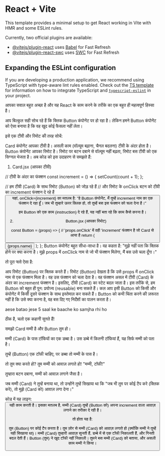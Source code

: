 # React + Vite

This template provides a minimal setup to get React working in Vite with HMR and some ESLint rules.

Currently, two official plugins are available:

- [@vitejs/plugin-react](https://github.com/vitejs/vite-plugin-react/blob/main/packages/plugin-react) uses [Babel](https://babeljs.io/) for Fast Refresh
- [@vitejs/plugin-react-swc](https://github.com/vitejs/vite-plugin-react/blob/main/packages/plugin-react-swc) uses [SWC](https://swc.rs/) for Fast Refresh

## Expanding the ESLint configuration

If you are developing a production application, we recommend using TypeScript with type-aware lint rules enabled. Check out the [TS template](https://github.com/vitejs/vite/tree/main/packages/create-vite/template-react-ts) for information on how to integrate TypeScript and [`typescript-eslint`](https://typescript-eslint.io) in your project.

आपका सवाल बहुत अच्छा है और यह React के काम करने के तरीके का एक बहुत ही महत्वपूर्ण हिस्सा है।

आप बिल्कुल सही सोच रहे हैं कि क्लिक Button कंपोनेंट पर हो रहा है। लेकिन हमने Button कंपोनेंट को ऐसा बनाया है कि वह खुद कोई फैसला नहीं लेता।

इसे एक टीवी और रिमोट की तरह सोचें:

Card कंपोनेंट आपका टीवी है। असली काम (वॉल्यूम बढ़ाना, चैनल बदलना) टीवी के अंदर होता है।
Button कंपोनेंट आपका रिमोट है। रिमोट पर बटन दबाने से वॉल्यूम नहीं बढ़ता, रिमोट बस टीवी को एक सिग्नल भेजता है।
अब कोड को इस उदाहरण से समझते हैं:

1. Card.jsx (आपका टीवी)

// टीवी के अंदर का फंक्शन
const increment = () => {
  setCount(count + 1);
};

// हम टीवी (Card) के साथ रिमोट (Button) को जोड़ रहे हैं
// और रिमोट के onClick बटन को टीवी का increment फंक्शन दे रहे हैं
<Button name="Increment" onClick={increment} />
यहां, onClick={increment} का मतलब है: "हे Button कंपोनेंट, मैं तुम्हें increment नाम का एक फंक्शन दे रहा हूँ। जब भी तुम्हारे ऊपर क्लिक हो, तो तुम्हें बस इस फंक्शन को चला देना है।"

हम Button को एक काम (instruction) दे रहे हैं, यह नहीं बता रहे कि काम कैसे करना है।

2. Button.jsx (आपका रिमोट)

const Button = (props) => {
  // 'props.onClick' में वही 'increment' फंक्शन है जो Card से आया है
  return (
    <button onClick={props.onClick}> 
      {props.name}
    </button>
  );
};
Button कंपोनेंट बहुत सीधा-साधा है। वह कहता है: "मुझे नहीं पता कि क्लिक होने पर क्या करना है। मुझे props में onClick नाम से जो भी फंक्शन मिलेगा, मैं बस उसे चला दूँगा।"

तो पूरा फ्लो ऐसा है:

आप रिमोट (Button) पर क्लिक करते हैं।
रिमोट (Button) देखता है कि उसे props में onClick नाम से एक फंक्शन मिला है।
वह उस फंक्शन को चला देता है।
वह फंक्शन असल में टीवी (Card) के अंदर का increment फंक्शन है।
इसलिए, टीवी (Card) का स्टेट बदल जाता है।
इस तरीके से, हम Button को बहुत ही पुन: प्रयोज्य (reusable) बना सकते हैं। कल आप इसी Button को किसी और कंपोनेंट में किसी दूसरे फंक्शन के साथ इस्तेमाल कर सकते हैं। Button को कभी चिंता करने की ज़रूरत नहीं है कि उसे क्या करना है, वह बस दिए गए निर्देशों का पालन करता है।

aese batao jese 5 saal ke baache ko samjha rhi ho

ठीक है, चलो एक कहानी सुनते हैं!

समझो Card मम्मी है और Button तुम हो।

मम्मी (Card) के पास टॉफियों का एक डब्बा है। उस डब्बे में कितनी टॉफियां हैं, यह सिर्फ मम्मी को पता है।

तुम्हें (Button) एक टॉफी चाहिए, पर डब्बा तो मम्मी के पास है।

तो तुम क्या करते हो? तुम मम्मी को आवाज़ लगाते हो! "मम्मी, टॉफी!"

तुम्हारा बटन दबाना, मम्मी को आवाज़ लगाने जैसा है।

जब मम्मी (Card) ने तुम्हें बनाया था, तो उन्होंने तुम्हें सिखाया था कि "जब भी तुम पर कोई टैप करे (क्लिक करे), तो मुझे (Card को) आवाज़ लगा देना।"

कोड में यह लाइन: <Button onClick={increment} /> यही काम करती है। इसका मतलब है, मम्मी (Card) तुम्हें (Button को) अपना increment वाला आवाज़ लगाने का तरीका दे रही है।

तो होता यह है:

तुम (Button) पर कोई टैप करता है।
तुम ज़ोर से मम्मी (Card) को आवाज़ लगाते हो (क्योंकि मम्मी ने तुम्हें यही सिखाया था)।
मम्मी (Card) तुम्हारी आवाज़ सुनती हैं, डब्बे में से एक टॉफी निकालती हैं, और गिनती बदल देती हैं।
Button (तुम) ने खुद टॉफी नहीं निकाली। तुमने बस मम्मी (Card) को बताया, और असली काम मम्मी ने किया।